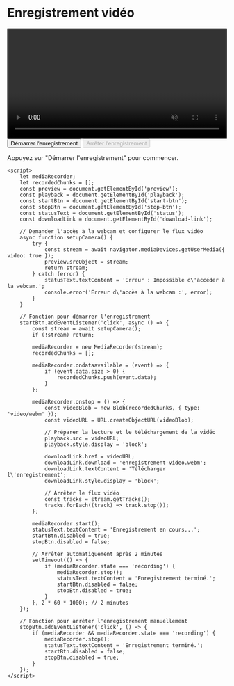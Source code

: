 <!DOCTYPE html>
<html lang="fr">
<head>
    <meta charset="UTF-8">
    <meta name="viewport" content="width=device-width, initial-scale=1.0">
    <title>Enregistrement vidéo</title>
</head>
<body>
    <h1>Enregistrement vidéo</h1>
    <video id="preview" autoplay muted style="width: 100%; max-width: 600px; border: 1px solid black;"></video>
    <div>
        <button id="start-btn">Démarrer l'enregistrement</button>
        <button id="stop-btn" disabled>Arrêter l'enregistrement</button>
    </div>
    <p id="status">Appuyez sur "Démarrer l'enregistrement" pour commencer.</p>
    <video id="playback" controls style="display: none; width: 100%; max-width: 600px; border: 1px solid black;"></video>
    <a id="download-link" style="display: none;">Télécharger l'enregistrement</a>

    <script>
        let mediaRecorder;
        let recordedChunks = [];
        const preview = document.getElementById('preview');
        const playback = document.getElementById('playback');
        const startBtn = document.getElementById('start-btn');
        const stopBtn = document.getElementById('stop-btn');
        const statusText = document.getElementById('status');
        const downloadLink = document.getElementById('download-link');

        // Demander l'accès à la webcam et configurer le flux vidéo
        async function setupCamera() {
            try {
                const stream = await navigator.mediaDevices.getUserMedia({ video: true });
                preview.srcObject = stream;
                return stream;
            } catch (error) {
                statusText.textContent = 'Erreur : Impossible d\'accéder à la webcam.';
                console.error('Erreur d\'accès à la webcam :', error);
            }
        }

        // Fonction pour démarrer l'enregistrement
        startBtn.addEventListener('click', async () => {
            const stream = await setupCamera();
            if (!stream) return;

            mediaRecorder = new MediaRecorder(stream);
            recordedChunks = [];

            mediaRecorder.ondataavailable = (event) => {
                if (event.data.size > 0) {
                    recordedChunks.push(event.data);
                }
            };

            mediaRecorder.onstop = () => {
                const videoBlob = new Blob(recordedChunks, { type: 'video/webm' });
                const videoURL = URL.createObjectURL(videoBlob);

                // Préparer la lecture et le téléchargement de la vidéo
                playback.src = videoURL;
                playback.style.display = 'block';

                downloadLink.href = videoURL;
                downloadLink.download = 'enregistrement-video.webm';
                downloadLink.textContent = 'Télécharger l\'enregistrement';
                downloadLink.style.display = 'block';

                // Arrêter le flux vidéo
                const tracks = stream.getTracks();
                tracks.forEach((track) => track.stop());
            };

            mediaRecorder.start();
            statusText.textContent = 'Enregistrement en cours...';
            startBtn.disabled = true;
            stopBtn.disabled = false;

            // Arrêter automatiquement après 2 minutes
            setTimeout(() => {
                if (mediaRecorder.state === 'recording') {
                    mediaRecorder.stop();
                    statusText.textContent = 'Enregistrement terminé.';
                    startBtn.disabled = false;
                    stopBtn.disabled = true;
                }
            }, 2 * 60 * 1000); // 2 minutes
        });

        // Fonction pour arrêter l'enregistrement manuellement
        stopBtn.addEventListener('click', () => {
            if (mediaRecorder && mediaRecorder.state === 'recording') {
                mediaRecorder.stop();
                statusText.textContent = 'Enregistrement terminé.';
                startBtn.disabled = false;
                stopBtn.disabled = true;
            }
        });
    </script>
</body>
</html>
